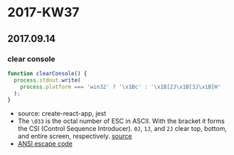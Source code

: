 # 2017-KW37

## 2017.09.14

### clear console

```js
function clearConsole() {
  process.stdout.write(
    process.platform === 'win32' ? '\x1Bc' : '\x1B[2J\x1B[3J\x1B[H'
  );
}
```

* source: create-react-app, jest
* The `\033` is the octal number of ESC in ASCII. With the bracket it forms the CSI (Control Sequence Introducer). `0J`, `1J`, and `2J` clear top, bottom, and entire screen, respectively. [source](https://stackoverflow.com/questions/9006988/node-js-on-windows-how-to-clear-console)
* [ANSI escape code](https://en.wikipedia.org/wiki/ANSI_escape_code)
